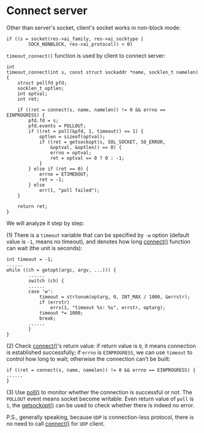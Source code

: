 # Connect server
Other than server's socket, client's socket works in non-block mode:  

	if ((s = socket(res->ai_family, res->ai_socktype |
		    SOCK_NONBLOCK, res->ai_protocol)) < 0)
`timeout_connect()` function is used by client to connect server:  

	int
	timeout_connect(int s, const struct sockaddr *name, socklen_t namelen)
	{
		struct pollfd pfd;
		socklen_t optlen;
		int optval;
		int ret;
	
		if ((ret = connect(s, name, namelen)) != 0 && errno == EINPROGRESS) {
			pfd.fd = s;
			pfd.events = POLLOUT;
			if ((ret = poll(&pfd, 1, timeout)) == 1) {
				optlen = sizeof(optval);
				if ((ret = getsockopt(s, SOL_SOCKET, SO_ERROR,
				    &optval, &optlen)) == 0) {
					errno = optval;
					ret = optval == 0 ? 0 : -1;
				}
			} else if (ret == 0) {
				errno = ETIMEDOUT;
				ret = -1;
			} else
				err(1, "poll failed");
		}
	
		return ret;
	}

We will analyze it step by step:  

(1) There is a `timeout` variable that can be specified by `-w` option (default value is `-1`, means no timeout), and denotes how long [connect()](https://man.openbsd.org/connect.2) function can wait (the unit is seconds):  

	int timeout = -1;
	......
	while ((ch = getopt(argc, argv, ...))) {
		    ......
			switch (ch) {
			......
			case 'w':
				timeout = strtonum(optarg, 0, INT_MAX / 1000, &errstr);
				if (errstr)
					errx(1, "timeout %s: %s", errstr, optarg);
				timeout *= 1000;
				break;
			......
			}
	}

(2) Check [connect()](https://man.openbsd.org/connect.2)'s return value: if return value is `0`, it means connection is established successfully; if `errno` is `EINPROGRESS`, we can use `timeout` to control how long to wait; otherwise the connection can’t be built:   

	if ((ret = connect(s, name, namelen)) != 0 && errno == EINPROGRESS) {
	......
	}
(3) Use [poll()](https://man.openbsd.org/poll.2) to monitor whether the connection is successful or not. The `POLLOUT` event means socket become writable. Even return value of `poll` is `1`, the [getsockopt()](https://man.openbsd.org/getsockopt.2) can be used to check whether there is indeed no error.  

P.S., generally speaking, because `UDP` is connection-less protocol, there is no need to call [connect()](https://man.openbsd.org/connect.2) for `UDP` client.